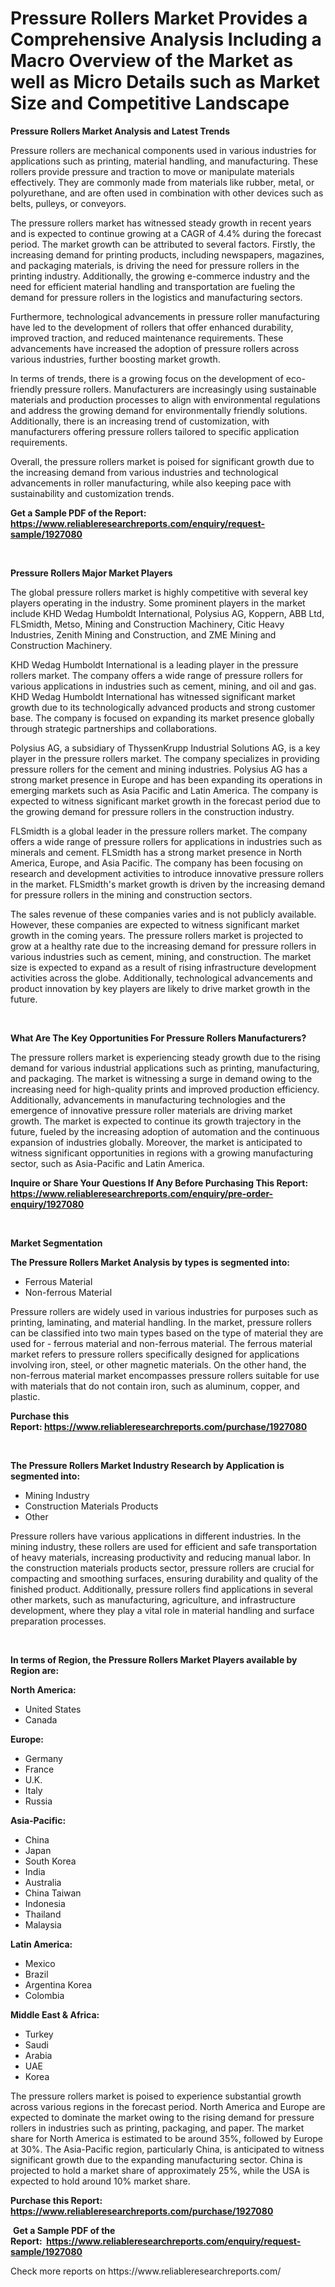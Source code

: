 <p><h1>Pressure Rollers Market Provides a Comprehensive Analysis Including a Macro Overview of the Market as well as Micro Details such as Market Size and Competitive Landscape</h1></p><p><strong>Pressure Rollers Market Analysis and Latest Trends</strong></p>
<p><p>Pressure rollers are mechanical components used in various industries for applications such as printing, material handling, and manufacturing. These rollers provide pressure and traction to move or manipulate materials effectively. They are commonly made from materials like rubber, metal, or polyurethane, and are often used in combination with other devices such as belts, pulleys, or conveyors.</p><p>The pressure rollers market has witnessed steady growth in recent years and is expected to continue growing at a CAGR of 4.4% during the forecast period. The market growth can be attributed to several factors. Firstly, the increasing demand for printing products, including newspapers, magazines, and packaging materials, is driving the need for pressure rollers in the printing industry. Additionally, the growing e-commerce industry and the need for efficient material handling and transportation are fueling the demand for pressure rollers in the logistics and manufacturing sectors.</p><p>Furthermore, technological advancements in pressure roller manufacturing have led to the development of rollers that offer enhanced durability, improved traction, and reduced maintenance requirements. These advancements have increased the adoption of pressure rollers across various industries, further boosting market growth.</p><p>In terms of trends, there is a growing focus on the development of eco-friendly pressure rollers. Manufacturers are increasingly using sustainable materials and production processes to align with environmental regulations and address the growing demand for environmentally friendly solutions. Additionally, there is an increasing trend of customization, with manufacturers offering pressure rollers tailored to specific application requirements.</p><p>Overall, the pressure rollers market is poised for significant growth due to the increasing demand from various industries and technological advancements in roller manufacturing, while also keeping pace with sustainability and customization trends.</p></p>
<p><strong>Get a Sample PDF of the Report:&nbsp; <a href="https://www.reliableresearchreports.com/enquiry/request-sample/1927080">https://www.reliableresearchreports.com/enquiry/request-sample/1927080</a></strong></p>
<p>&nbsp;</p>
<p><strong>Pressure Rollers Major Market Players</strong></p>
<p><p>The global pressure rollers market is highly competitive with several key players operating in the industry. Some prominent players in the market include KHD Wedag Humboldt International, Polysius AG, Koppern, ABB Ltd, FLSmidth, Metso, Mining and Construction Machinery, Citic Heavy Industries, Zenith Mining and Construction, and ZME Mining and Construction Machinery.</p><p>KHD Wedag Humboldt International is a leading player in the pressure rollers market. The company offers a wide range of pressure rollers for various applications in industries such as cement, mining, and oil and gas. KHD Wedag Humboldt International has witnessed significant market growth due to its technologically advanced products and strong customer base. The company is focused on expanding its market presence globally through strategic partnerships and collaborations.</p><p>Polysius AG, a subsidiary of ThyssenKrupp Industrial Solutions AG, is a key player in the pressure rollers market. The company specializes in providing pressure rollers for the cement and mining industries. Polysius AG has a strong market presence in Europe and has been expanding its operations in emerging markets such as Asia Pacific and Latin America. The company is expected to witness significant market growth in the forecast period due to the growing demand for pressure rollers in the construction industry.</p><p>FLSmidth is a global leader in the pressure rollers market. The company offers a wide range of pressure rollers for applications in industries such as minerals and cement. FLSmidth has a strong market presence in North America, Europe, and Asia Pacific. The company has been focusing on research and development activities to introduce innovative pressure rollers in the market. FLSmidth's market growth is driven by the increasing demand for pressure rollers in the mining and construction sectors.</p><p>The sales revenue of these companies varies and is not publicly available. However, these companies are expected to witness significant market growth in the coming years. The pressure rollers market is projected to grow at a healthy rate due to the increasing demand for pressure rollers in various industries such as cement, mining, and construction. The market size is expected to expand as a result of rising infrastructure development activities across the globe. Additionally, technological advancements and product innovation by key players are likely to drive market growth in the future.</p></p>
<p>&nbsp;</p>
<p><strong>What Are The Key Opportunities For Pressure Rollers Manufacturers?</strong></p>
<p><p>The pressure rollers market is experiencing steady growth due to the rising demand for various industrial applications such as printing, manufacturing, and packaging. The market is witnessing a surge in demand owing to the increasing need for high-quality prints and improved production efficiency. Additionally, advancements in manufacturing technologies and the emergence of innovative pressure roller materials are driving market growth. The market is expected to continue its growth trajectory in the future, fueled by the increasing adoption of automation and the continuous expansion of industries globally. Moreover, the market is anticipated to witness significant opportunities in regions with a growing manufacturing sector, such as Asia-Pacific and Latin America.</p></p>
<p><strong>Inquire or Share Your Questions If Any Before Purchasing This Report: <a href="https://www.reliableresearchreports.com/enquiry/pre-order-enquiry/1927080">https://www.reliableresearchreports.com/enquiry/pre-order-enquiry/1927080</a></strong></p>
<p>&nbsp;</p>
<p><strong>Market Segmentation</strong></p>
<p><strong>The Pressure Rollers Market Analysis by types is segmented into:</strong></p>
<p><ul><li>Ferrous Material</li><li>Non-ferrous Material</li></ul></p>
<p><p>Pressure rollers are widely used in various industries for purposes such as printing, laminating, and material handling. In the market, pressure rollers can be classified into two main types based on the type of material they are used for - ferrous material and non-ferrous material. The ferrous material market refers to pressure rollers specifically designed for applications involving iron, steel, or other magnetic materials. On the other hand, the non-ferrous material market encompasses pressure rollers suitable for use with materials that do not contain iron, such as aluminum, copper, and plastic.</p></p>
<p><strong>Purchase this Report:&nbsp;<a href="https://www.reliableresearchreports.com/purchase/1927080">https://www.reliableresearchreports.com/purchase/1927080</a></strong></p>
<p>&nbsp;</p>
<p><strong>The Pressure Rollers Market Industry Research by Application is segmented into:</strong></p>
<p><ul><li>Mining Industry</li><li>Construction Materials Products</li><li>Other</li></ul></p>
<p><p>Pressure rollers have various applications in different industries. In the mining industry, these rollers are used for efficient and safe transportation of heavy materials, increasing productivity and reducing manual labor. In the construction materials products sector, pressure rollers are crucial for compacting and smoothing surfaces, ensuring durability and quality of the finished product. Additionally, pressure rollers find applications in several other markets, such as manufacturing, agriculture, and infrastructure development, where they play a vital role in material handling and surface preparation processes.</p></p>
<p>&nbsp;</p>
<p><strong>In terms of Region, the Pressure Rollers Market Players available by Region are:</strong></p>
<p>
    <p> <strong> North America: </strong>
        <ul>
            <li>United States</li>
            <li>Canada</li>
        </ul>
        </p> 
    <p> <strong> Europe: </strong>
        <ul>
            <li>Germany</li>
            <li>France</li>
            <li>U.K.</li>
            <li>Italy</li>
            <li>Russia</li>
        </ul>
        </p> 
    <p> <strong> Asia-Pacific: </strong>
        <ul>
            <li>China</li>
            <li>Japan</li>
            <li>South Korea</li>
            <li>India</li>
            <li>Australia</li>
            <li>China Taiwan</li>
            <li>Indonesia</li>
            <li>Thailand</li>
            <li>Malaysia</li>
        </ul>
        </p> 
    <p> <strong> Latin America: </strong>
        <ul>
            <li>Mexico</li>
            <li>Brazil</li>
            <li>Argentina Korea</li>
            <li>Colombia</li>
        </ul>
        </p> 
    <p> <strong> Middle East & Africa: </strong>
        <ul>
            <li>Turkey</li>
            <li>Saudi</li>
            <li>Arabia</li>
            <li>UAE</li>
            <li>Korea</li>
        </ul>
    </p>
    </p>
<p><p>The pressure rollers market is poised to experience substantial growth across various regions in the forecast period. North America and Europe are expected to dominate the market owing to the rising demand for pressure rollers in industries such as printing, packaging, and paper. The market share for North America is estimated to be around 35%, followed by Europe at 30%. The Asia-Pacific region, particularly China, is anticipated to witness significant growth due to the expanding manufacturing sector. China is projected to hold a market share of approximately 25%, while the USA is expected to hold around 10% market share.</p></p>
<p><strong>Purchase this Report: <a href="https://www.reliableresearchreports.com/purchase/1927080">https://www.reliableresearchreports.com/purchase/1927080</a></strong></p>
<p>&nbsp;<strong>Get a Sample PDF of the Report:&nbsp;&nbsp;<a href="https://www.reliableresearchreports.com/enquiry/request-sample/1927080">https://www.reliableresearchreports.com/enquiry/request-sample/1927080</a></strong></p>
<p><strong></strong></p>
<p>Check more reports on https://www.reliableresearchreports.com/</p>